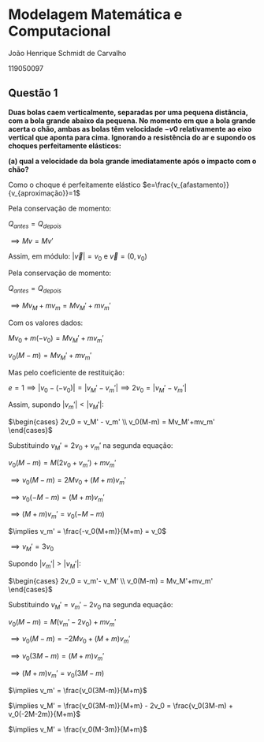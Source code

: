 # Modelagem Matemática e Computacional
João Henrique Schmidt de Carvalho

119050097

## Questão 1

**Duas bolas caem verticalmente, separadas por uma pequena distância, com
a bola grande abaixo da pequena. No momento em que a bola grande acerta
o chão, ambas as bolas têm velocidade $−v0$ relativamente ao eixo vertical
que aponta para cima. Ignorando a resistência do ar e supondo os choques
perfeitamente elásticos:**

**(a) qual a velocidade da bola grande imediatamente após o impacto com o
chão?**


Como o choque é perfeitamente elástico $e=\frac{v_{afastamento}}{v_{aproximação}}=1$

Pela conservação de momento:

$Q_{antes} = Q_{depois}$

$\implies Mv = Mv'$

Assim, em módulo: $|\vec{v}| = v_0$ e $\vec{v} = (0,v_0)$

Pela conservação de momento:

$Q_{antes} = Q_{depois}$

$\implies Mv_M + mv_m = Mv_M' + mv_m'$

Com os valores dados:

$Mv_0 + m(-v_0) = Mv_M' + mv_m'$

$v_0(M-m) = Mv_M'+mv_m'$

Mas pelo coeficiente de restituição:

$e = 1 \implies |v_0 - (-v_0)| = |v_M' - v_m'| \implies 2v_0 = |v_M' - v_m'|$

Assim, supondo $|v_m'| < |v_M'|$:

$\begin{cases}
2v_0 = v_M' - v_m' \\
v_0(M-m) = Mv_M'+mv_m'
\end{cases}$

Substituindo $v_M' = 2v_0 + v_m'$ na segunda equação:

$v_0(M-m) = M(2v_0 + v_m')+mv_m'$

$\implies v_0(M-m) = 2Mv_0 + (M+m)v_m'$

$\implies v_0(-M-m) =(M+m)v_m'$

$\implies (M+m)v_m' = v_0(-M-m)$

$\implies v_m' = \frac{-v_0(M+m)}{M+m} = v_0$

$\implies v_M' = 3v_0$


Supondo $|v_m'| > |v_M'|$:

$\begin{cases}
2v_0 = v_m'- v_M' \\
v_0(M-m) = Mv_M'+mv_m'
\end{cases}$

Substituindo $v_M' = v_m' - 2v_0$ na segunda equação:

$v_0(M-m) = M(v_m' - 2v_0)+mv_m'$

$\implies v_0(M-m) = - 2Mv_0 + (M+m)v_m'$

$\implies v_0(3M-m) =(M+m)v_m'$

$\implies (M+m)v_m' = v_0(3M-m)$

$\implies v_m' = \frac{v_0(3M-m)}{M+m}$

$\implies v_M' = \frac{v_0(3M-m)}{M+m} - 2v_0 = \frac{v_0(3M-m) + v_0(-2M-2m)}{M+m}$

$\implies v_M' = \frac{v_0(M-3m)}{M+m}$



